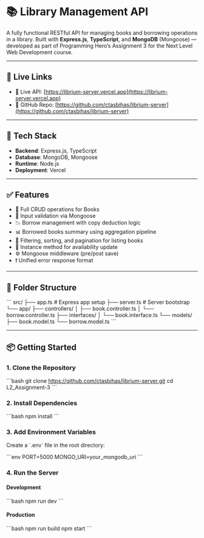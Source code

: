# 📚 Library Management API

A fully functional RESTful API for managing books and borrowing operations in a library. Built with **Express.js**, **TypeScript**, and **MongoDB** (Mongoose) — developed as part of Programming Hero’s Assignment 3 for the Next Level Web Development course.

---

## 🚀 Live Links

-   🔗 Live API: [https://librium-server.vercel.app](https://librium-server.vercel.app)
-   📂 GitHub Repo: [https://github.com/ctasbihas/librium-server](https://github.com/ctasbihas/librium-server)

---

## 🧰 Tech Stack

-   **Backend**: Express.js, TypeScript
-   **Database**: MongoDB, Mongoose
-   **Runtime**: Node.js
-   **Deployment**: Vercel

---

## ✅ Features

-   🔄 Full CRUD operations for Books
-   🔐 Input validation via Mongoose
-   📉 Borrow management with copy deduction logic
-   📊 Borrowed books summary using aggregation pipeline
-   🔧 Filtering, sorting, and pagination for listing books
-   🔁 Instance method for availability update
-   ⚙️ Mongoose middleware (pre/post save)
-   ❗ Unified error response format

---

## 📁 Folder Structure

\`\`\`
src/
├── app.ts # Express app setup
├── server.ts # Server bootstrap
└── app/
├── controllers/
│ ├── book.controller.ts
│ └── borrow.controller.ts
├── interfaces/
│ └── book.interface.ts
└── models/
├── book.model.ts
└── borrow.model.ts
\`\`\`

---

## 📦 Getting Started

### 1. Clone the Repository

\`\`\`bash
git clone https://github.com/ctasbihas/librium-server.git
cd L2_Assignment-3
\`\`\`

### 2. Install Dependencies

\`\`\`bash
npm install
\`\`\`

### 3. Add Environment Variables

Create a \`.env\` file in the root directory:

\`\`\`env
PORT=5000
MONGO_URI=your_mongodb_uri
\`\`\`

### 4. Run the Server

#### Development

\`\`\`bash
npm run dev
\`\`\`

#### Production

\`\`\`bash
npm run build
npm start
\`\`\`

